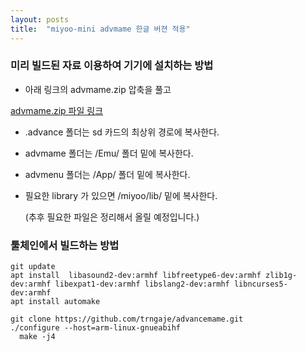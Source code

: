 ```yaml
---
layout: posts
title:  "miyoo-mini advmame 한글 버젼 적용"
---
```


### 미리 빌드된 자료 이용하여 기기에 설치하는 방법
- 아래 링크의 advmame.zip 압축을 풀고 

[advmame.zip 파일 링크](https://github.com/trngaje/miyoo-mini/releases/tag/emul_advmame_v1)
- .advance 폴더는 sd 카드의 최상위 경로에 복사한다.
- advmame 폴더는 /Emu/ 폴더 밑에 복사한다.
- advmenu 폴더는 /App/ 폴더 밑에 복사한다.
- 필요한 library 가 있으면 /miyoo/lib/ 밑에 복사한다.

  (추후 필요한 파일은 정리해서 올릴 예정입니다.)
  
### 툴체인에서 빌드하는 방법
    git update
    apt install  libasound2-dev:armhf libfreetype6-dev:armhf zlib1g-dev:armhf libexpat1-dev:armhf libslang2-dev:armhf libncurses5-dev:armhf
    apt install automake
    	
    git clone https://github.com/trngaje/advancemame.git    
    ./configure --host=arm-linux-gnueabihf 
	  make -j4
    
    

